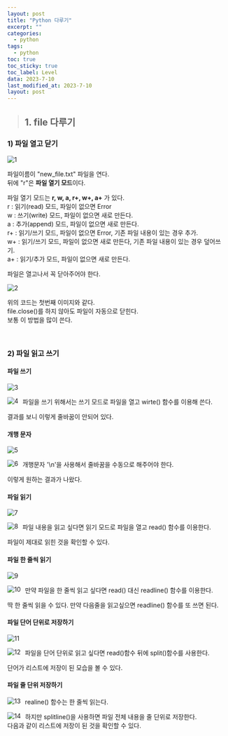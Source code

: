```yaml
---
layout: post
title: "Python 다루기"
excerpt: ""
categories:
  - python
tags:
  - python
toc: true
toc_sticky: true
toc_label: Level
data: 2023-7-10
last_modified_at: 2023-7-10
layout: post
---
```

<style>
    .float-left {
        float: left;
        margin-right: 10px;
        margin-bottom: 10px;
    }
</style>

> ## 1.  file 다루기

### 1) 파일 열고 닫기


<img src="https://github.com/wjdgnsdl213/wjdgnsdl213.github.io/assets/75174129/d741748e-4465-4c33-bd9c-98fdbe895396" alt="1" style="float: left; margin-right: 10px;" /><br>

파일이름이 "new_file.txt" 파일을 연다.
<br>뒤에 "r"은 **파일 열기 모드**이다.

파일 열기 모드는 **r, w, a, r+, w+, a+** 가 있다.
<br>r : 읽기(read) 모드, 파일이 없으면 Error
<br>w : 쓰기(write) 모드, 파일이 없으면 새로 만든다.
<br>a : 추가(append) 모드, 파일이 없으면 새로 만든다.
<br>r+ : 읽기/쓰기 모드, 파일이 없으면 Error, 기존 파일 내용이 있는 경우 추가.
<br>w+ : 읽기/쓰기 모드, 파일이 없으면 새로 만든다, 기존 파일 내용이 있는 경우 덮어쓰기.
<br>a+ : 읽기/추가 모드, 파일이 없으면 새로 만든다.

파일은 열고나서 꼭 닫아주어야 한다.

<img src="https://github.com/wjdgnsdl213/wjdgnsdl213.github.io/assets/75174129/4f80c557-d8ae-4ec4-882f-1ab6c665f0a8" alt="2" style="float: left; margin-right: 10px;" /><br>

위의 코드는 첫번째 이미지와 같다.
<br>file.close()를 하지 않아도 파일이 자동으로 닫힌다.
<br>보통 이 방법을 많이 쓴다.

<br>

### 2) 파일 읽고 쓰기
#### 파일 쓰기
<img src="https://github.com/wjdgnsdl213/wjdgnsdl213.github.io/assets/75174129/dc4e7e7a-bc79-4daf-9d90-a7a70628fe90" alt="3" style="float: left; margin-right: 10px;" /><br>

파일을 쓰기 위해서는 쓰기 모드로 파일을 열고 wirte() 함수를 이용해 쓴다.
<img src="https://github.com/wjdgnsdl213/wjdgnsdl213.github.io/assets/75174129/bc2028c7-545a-47fb-ba75-a2f5f6d355f4" alt="4" style="float: left; margin-right: 10px;" /><br>

결과를 보니 이렇게 줄바꿈이 안되어 있다.

#### 개행 문자
<img src="https://github.com/wjdgnsdl213/wjdgnsdl213.github.io/assets/75174129/b6cf4fbf-388c-43df-8bce-0df768b728df" alt="5" style="float: left; margin-right: 10px;" /><br>

개행문자 '\n'을 사용해서 줄바꿈을 수동으로 해주어야 한다.
<img src="https://github.com/wjdgnsdl213/wjdgnsdl213.github.io/assets/75174129/b268808c-c010-431e-b8c4-6f358cc5e382" alt="6" style="float: left; margin-right: 10px;" /><br>

이렇게 원하는 결과가 나왔다.

#### 파일 읽기
<img src="https://github.com/wjdgnsdl213/wjdgnsdl213.github.io/assets/75174129/3f822f07-7221-4396-9b53-d512b9b98aed" alt="7" style="float: left; margin-right: 10px;" /><br>

파일 내용을 읽고 싶다면 읽기 모드로 파일을 열고 read() 함수를 이용한다.
<img src="https://github.com/wjdgnsdl213/wjdgnsdl213.github.io/assets/75174129/3a872ab9-6614-4ba9-8a9c-6a6603e7a47f" alt="8" style="float: left; margin-right: 10px;" /><br>

파일이 제대로 읽힌 것을 확인할 수 있다.

#### 파일 한 줄씩 읽기
<img src="https://github.com/wjdgnsdl213/wjdgnsdl213.github.io/assets/75174129/d2bc77c9-4efb-4c2d-ad72-f20427b97e7a" alt="9" style="float: left; margin-right: 10px;" /><br>

만약 파일을 한 줄씩 읽고 싶다면 read() 대신 readline() 함수를 이용한다.
<img src="https://github.com/wjdgnsdl213/wjdgnsdl213.github.io/assets/75174129/0edc4260-1dfb-4377-a5bc-cfcb9e76a353" alt="10" style="float: left; margin-right: 10px;" /><br>

딱 한 줄씩 읽을 수 있다. 만약 다음줄을 읽고싶으면 readline() 함수를 또 쓰면 된다.

#### 파일 단어 단위로 저장하기
<img src="https://github.com/wjdgnsdl213/wjdgnsdl213.github.io/assets/75174129/76209c9e-913d-49df-ba50-b26765ef0539" alt="11" style="float: left; margin-right: 10px;" /><br>

파일을 단어 단위로 읽고 싶다면 read()함수 뒤에 split()함수를 사용한다.
<img src="https://github.com/wjdgnsdl213/wjdgnsdl213.github.io/assets/75174129/3be7d03e-ccba-42d2-b224-6038f4a2edf5" alt="12" style="float: left; margin-right: 10px;" /><br>

단어가 리스트에 저장이 된 모습을 볼 수 있다.

#### 파일 줄 단위 저장하기
realine() 함수는 한 줄씩 읽는다. 
<img src="https://github.com/wjdgnsdl213/wjdgnsdl213.github.io/assets/75174129/6072f342-e743-48b1-96da-39767392a945" alt="13" style="float: left; margin-right: 10px;" /><br>

하지만 splitline()을 사용하면 파일 전체 내용을 줄 단위로 저장한다.
<img src="https://github.com/wjdgnsdl213/wjdgnsdl213.github.io/assets/75174129/eecdd1b7-bda2-4257-a54e-0203240656d0" alt="14" style="float: left; margin-right: 10px;" /><br>
다음과 같이 리스트에 저장이 된 것을 확인할 수 있다.
